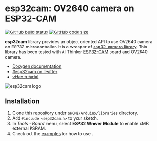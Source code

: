 # esp32cam: OV2640 camera on ESP32-CAM

[![GitHub build status](https://img.shields.io/github/actions/workflow/status/yoursunny/esp32cam/build.yml?style=flat)](https://github.com/yoursunny/esp32cam/actions) [![GitHub code size](https://img.shields.io/github/languages/code-size/yoursunny/esp32cam?style=flat)](https://github.com/yoursunny/esp32cam)

**esp32cam** library provides an object oriented API to use OV2640 camera on ESP32 microcontroller.
It is a wrapper of [esp32-camera library](https://github.com/espressif/esp32-camera).
This library has been tested with AI Thinker [ESP32-CAM](http://www.ai-thinker.com/pro_view-24.html) board and OV2640 camera.

* [Doxygen documentation](https://esp32cam.yoursunny.dev)
* [#esp32cam on Twitter](https://twitter.com/hashtag/esp32cam)
* [video tutorial](https://youtu.be/Sb08leLWOgA)

![esp32cam logo](docs/logo.svg)

## Installation

1. Clone this repository under `$HOME/Arduino/libraries` directory.
2. Add `#include <esp32cam.h>` to your sketch.
3. In *Tools* - *Board* menu, select **ESP32 Wrover Module** to enable 4MB external PSRAM.
4. Check out the [examples](examples/) for how to use .
